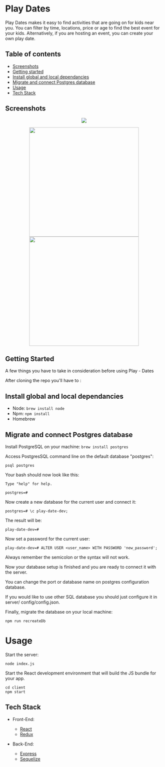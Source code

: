 
# Play Dates


<p>
Play Dates makes it easy to find activities that are going on for kids near you.  You can filter by time, locations, price or age to find the best event for your kids. Alternatively, if you are hosting an event, you can create your own play date.
</p>

## Table of contents
- [Screenshots](#screenshots)
- [Getting started](#getting-started)
- [Install global and local dependancies](#install-global-and-local-dependancies)
- [Migrate and connect Postgres database](#migrate-and-connect-postgres-database)
- [Usage](#usage)
- [Tech Stack](#tech-stack)


## Screenshots

<p align="center">
  <img src= "https://res.cloudinary.com/cjrrcrosr/image/upload/v1544297572/Screenshot_2018-12-08_at_20.11.45.png"/>
  </p>
  <p align="center">
  <img src= "https://res.cloudinary.com/cjrrcrosr/image/upload/v1544439529/Screenshot_2018-12-10_at_11.58.02.png" height="350px"/>   <img src= "https://res.cloudinary.com/cjrrcrosr/image/upload/c_scale,w_300/v1544297570/Screenshot_2018-12-08_at_20.23.09.png"height="350px"/>
  </p>
 
 

## Getting Started
A few things you have to take in consideration before using Play - Dates

After cloning the repo you'll have to :


## Install global and local dependancies

- Node: ```brew install node```
- Npm: ```npm install```
- Homebrew


## Migrate and connect Postgres database
Install PostgreSQL on your machine:
```brew install postgres```

Access PostgresSQL command line on the default database "postgres":

```psql postgres```

Your bash should now look like this:
```psql (10.5)
Type "help" for help.

postgres=#
```

Now create a new database for the current user and connect it:

```postgres=# CREATE DATABASE play-date-dev;
postgres=# \c play-date-dev;
```

The result will be:
```You are now connected to database "play-date-dev" as user <user-name>.
play-date-dev=#
```

Now set a password for the current user:

```play-date-dev=# ALTER USER <user_name> WITH PASSWORD 'new_password';```

Always remember the semicolon or the syntax will not work.

Now your database setup is finished and you are ready to connect it with the server.

You can change the port or database name on postgres configuration database.

If you would like to use other SQL database you should just configure it in server/ config/config.json.

Finally, migrate the database on your local machine:
```cd server
npm run recreateDb
```

# Usage
Start the server:
```cd server
node index.js
```

Start the React development environment that will build the JS bundle for your app.
```
cd client
npm start
```


## Tech Stack

* Front-End:
  * [React](https://reactjs.org/) 
  * [Redux](https://redux.js.org/)
  
* Back-End:
  * [Express](https://expressjs.com/) 
  * [Sequelize](https://expressjs.com/) 
  
